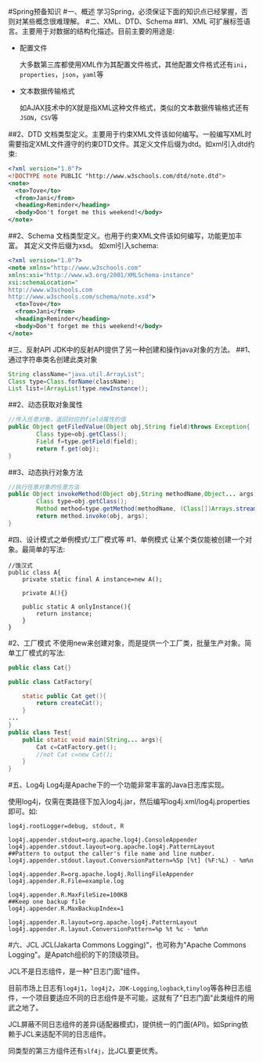 #Spring预备知识
#一、概述
学习Spring，必须保证下面的知识点已经掌握，否则对某些概念很难理解。
#二、XML、DTD、Schema
##1、XML
可扩展标签语言。主要用于对数据的结构化描述。目前主要的用途是:
  
- 配置文件

	大多数第三库都使用XML作为其配置文件格式，其他配置文件格式还有`ini`，`properties`，`json`，`yaml`等

- 文本数据传输格式

	如AJAX技术中的X就是指XML这种文件格式，类似的文本数据传输格式还有`JSON`，`CSV`等

##2、DTD
文档类型定义。主要用于约束XML文件该如何编写。一般编写XML时需要指定XML文件遵守的约束DTD文件。其定义文件后缀为dtd。如xml引入dtd约束:

~~~xml
<?xml version="1.0"?>
<!DOCTYPE note PUBLIC "http://www.w3schools.com/dtd/note.dtd">
<note>
  <to>Tove</to>
  <from>Jani</from>
  <heading>Reminder</heading>
  <body>Don't forget me this weekend!</body>
</note>
~~~

##2、Schema
文档类型定义。也用于约束XML文件该如何编写，功能更加丰富。
其定义文件后缀为xsd。
如xml引入schema:

~~~xml
<?xml version="1.0"?>
<note xmlns="http://www.w3schools.com"
xmlns:xsi="http://www.w3.org/2001/XMLSchema-instance"
xsi:schemaLocation="
http://www.w3schools.com
http://www.w3schools.com/schema/note.xsd">
  <to>Tove</to>
  <from>Jani</from>
  <heading>Reminder</heading>
  <body>Don't forget me this weekend!</body>
</note>
~~~

#三、反射API
JDK中的反射API提供了另一种创建和操作java对象的方法。
##1、通过字符串类名创建此类对象
~~~java
String className="java.util.ArrayList";
Class type=Class.forName(className);
List list=(ArrayList)type.newInstance();
~~~

##2、动态获取对象属性

~~~java
//传入任意对象，返回对应的field属性的值
public Object getFiledValue(Object obj,String field)throws Exception{
		Class type=obj.getClass();
		Field f=type.getField(field);
		return f.get(obj);
}
~~~


##3、动态执行对象方法

~~~java
//执行任意对象的任意方法
public Object invokeMethod(Object obj,String methodName,Object... args)throws Exception{
		Class type=obj.getClass();
		Method method=type.getMethod(methodName, (Class[])Arrays.stream(args).map(v->v.getClass()).toArray());
		return method.invoke(obj, args);
}
~~~

#四、设计模式之单例模式/工厂模式等
#1、单例模式
让某个类仅能被创建一个对象。最简单的写法:

~~~
//饿汉式
public class A{
	private static final A instance=new A();

	private A(){}

	public static A onlyInstance(){
		return instance;
	}
}
~~~

#2、工厂模式
不使用new来创建对象，而是提供一个工厂类，批量生产对象。简单工厂模式的写法:

~~~java
public class Cat{}

public class CatFactory{

	static public Cat get(){
		return createCat();
	}
...
}
public class Test{
	public static void main(String... args){	
		Cat c=CatFactory.get();
		//not Cat c=new Cat();
	}
}
~~~
#五、Log4j
Log4j是Apache下的一个功能非常丰富的Java日志库实现。

使用log4j，仅需在类路径下加入log4j.jar，然后编写log4j.xml/log4j.properties即可。如:

~~~properties
log4j.rootLogger=debug, stdout, R

log4j.appender.stdout=org.apache.log4j.ConsoleAppender
log4j.appender.stdout.layout=org.apache.log4j.PatternLayout
##Pattern to output the caller's file name and line number.
log4j.appender.stdout.layout.ConversionPattern=%5p [%t] (%F:%L) - %m%n

log4j.appender.R=org.apache.log4j.RollingFileAppender
log4j.appender.R.File=example.log

log4j.appender.R.MaxFileSize=100KB
##Keep one backup file
log4j.appender.R.MaxBackupIndex=1

log4j.appender.R.layout=org.apache.log4j.PatternLayout
log4j.appender.R.layout.ConversionPattern=%p %t %c - %m%n
~~~


#六、JCL
JCL(Jakarta Commons Logging)"，也可称为"Apache Commons Logging"。是Apatch组织的下的顶级项目。

JCL不是日志组件，是一种"日志门面"组件。

目前市场上日志有`log4j1`，`log4j2`，`JDK-Logging`,`logback`,`tinylog`等各种日志组件，一个项目要适应不同的日志组件是不可能，这就有了"日志门面"此类组件的用武之地了。

JCL屏蔽不同日志组件的差异(适配器模式)，提供统一的门面(API)。如Spring依赖于JCL来适配不同的日志组件。

同类型的第三方组件还有`slf4j`，比JCL要更优秀。














